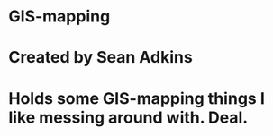 # GIS-mapping
# Created by Sean Adkins
# Holds some GIS-mapping things I like messing around with. Deal.
